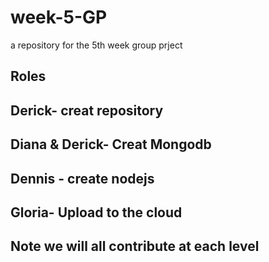 # week-5-GP
a repository for the 5th week group prject
## Roles
## Derick- creat repository
## Diana & Derick- Creat Mongodb
## Dennis - create nodejs
## Gloria- Upload to the cloud

## Note we will all contribute at each level